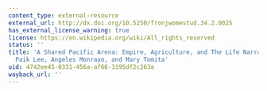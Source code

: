 ```yaml
---
content_type: external-resource
external_url: http://dx.doi.org/10.5250/fronjwomestud.34.2.0025
has_external_license_warning: true
license: https://en.wikipedia.org/wiki/All_rights_reserved
status: ''
title: 'A Shared Pacific Arena: Empire, Agriculture, and The Life Narratives of Mary
  Paik Lee, Angeles Monrayo, and Mary Tomita'
uid: 4742ee45-0331-456a-af66-3195df2c263a
wayback_url: ''
---
```


